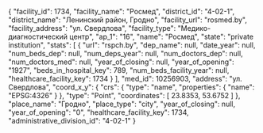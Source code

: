 {
    "facility_id": 1734,
    "facility_name": "Росмед",
    "district_id": "4-02-1",
    "district_name": "Ленинский район, Гродно",
    "facility_url": "rosmed.by",
    "facility_address": "ул. Свердлова",
    "facility_type": "Медико-диагностический центр",
    "ap_1": "16",
    "name": "Росмед",
    "state": "private institution",
    "stats": [
        {
            "url": "rspch.by",
            "dep_name": null,
            "date_year": null,
            "num_beds_dep": null,
            "num_deps_year": null,
            "num_doctors_dep": null,
            "num_doctors_med": null,
            "year_of_closing": null,
            "year_of_opening": "1927",
            "beds_in_hospital_key": 789,
            "num_beds_facility_year": null,
            "healthcare_facility_key": 1734
        }
    ],
    "med_id": 10256903,
    "address": "ул. Свердлова",
    "coord_x_y": {
        "crs": {
            "type": "name",
            "properties": {
                "name": "EPSG:4326"
            }
        },
        "type": "Point",
        "coordinates": [
            23.8353,
            53.6752
        ]
    },
    "place_name": "Гродно",
    "place_type": "city",
    "year_of_closing": null,
    "year_of_opening": "0",
    "healthcare_facility_key": 1734,
    "administrative_division_id": "4-02-1"
}
